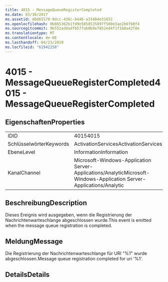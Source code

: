 ```yaml
---
title: 4015 - MessageQueueRegisterCompleted
ms.date: 03/30/2017
ms.assetid: d8d65570-9dcc-436c-b446-a33404e31652
ms.openlocfilehash: 0b865362b1fd9e5858535097f500e3ae2b6fb0f4
ms.sourcegitcommit: 9b552addadfb57fab0b9e7852ed4f1f1b8a42f8e
ms.translationtype: MT
ms.contentlocale: de-DE
ms.lasthandoff: 04/23/2019
ms.locfileid: "61942258"
---
```

# <a name="4015---messagequeueregistercompleted"></a><span data-ttu-id="6a7d6-102">4015 - MessageQueueRegisterCompleted</span><span class="sxs-lookup"><span data-stu-id="6a7d6-102">4015 - MessageQueueRegisterCompleted</span></span>
## <a name="properties"></a><span data-ttu-id="6a7d6-103">Eigenschaften</span><span class="sxs-lookup"><span data-stu-id="6a7d6-103">Properties</span></span>  
  
|||  
|-|-|  
|<span data-ttu-id="6a7d6-104">ID</span><span class="sxs-lookup"><span data-stu-id="6a7d6-104">ID</span></span>|<span data-ttu-id="6a7d6-105">4015</span><span class="sxs-lookup"><span data-stu-id="6a7d6-105">4015</span></span>|  
|<span data-ttu-id="6a7d6-106">Schlüsselwörter</span><span class="sxs-lookup"><span data-stu-id="6a7d6-106">Keywords</span></span>|<span data-ttu-id="6a7d6-107">ActivationServices</span><span class="sxs-lookup"><span data-stu-id="6a7d6-107">ActivationServices</span></span>|  
|<span data-ttu-id="6a7d6-108">Ebene</span><span class="sxs-lookup"><span data-stu-id="6a7d6-108">Level</span></span>|<span data-ttu-id="6a7d6-109">Information</span><span class="sxs-lookup"><span data-stu-id="6a7d6-109">Information</span></span>|  
|<span data-ttu-id="6a7d6-110">Kanal</span><span class="sxs-lookup"><span data-stu-id="6a7d6-110">Channel</span></span>|<span data-ttu-id="6a7d6-111">Microsoft-Windows-Application Server-Applications/Analytic</span><span class="sxs-lookup"><span data-stu-id="6a7d6-111">Microsoft-Windows-Application Server-Applications/Analytic</span></span>|  
  
## <a name="description"></a><span data-ttu-id="6a7d6-112">Beschreibung</span><span class="sxs-lookup"><span data-stu-id="6a7d6-112">Description</span></span>  
 <span data-ttu-id="6a7d6-113">Dieses Ereignis wird ausgegeben, wenn die Registrierung der Nachrichtenwarteschlange abgeschlossen wurde.</span><span class="sxs-lookup"><span data-stu-id="6a7d6-113">This event is emitted when the message queue registration is completed.</span></span>  
  
## <a name="message"></a><span data-ttu-id="6a7d6-114">Meldung</span><span class="sxs-lookup"><span data-stu-id="6a7d6-114">Message</span></span>  
 <span data-ttu-id="6a7d6-115">Die Registrierung der Nachrichtenwarteschlange für URI "%1" wurde abgeschlossen.</span><span class="sxs-lookup"><span data-stu-id="6a7d6-115">Message queue registration completed for uri '%1'.</span></span>  
  
## <a name="details"></a><span data-ttu-id="6a7d6-116">Details</span><span class="sxs-lookup"><span data-stu-id="6a7d6-116">Details</span></span>

